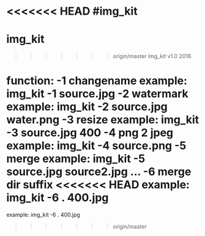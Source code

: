 <<<<<<< HEAD
#img_kit
=======
# img_kit
>>>>>>> origin/master
img_kit v1.0 2016

function:
-1 changename
example: img_kit -1 source.jpg
-2 watermark
example: img_kit -2 source.jpg water.png
-3 resize
example: img_kit -3 source.jpg 400
-4 png 2 jpeg
example: img_kit -4 source.png
-5 merge
example: img_kit -5 source.jpg source2.jpg ...
-6 merge dir suffix
<<<<<<< HEAD
example: img_kit -6 . 400.jpg
=======
example: img_kit -6 . 400.jpg
>>>>>>> origin/master
